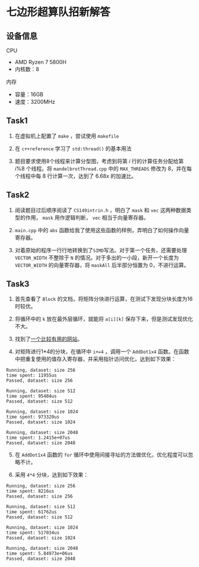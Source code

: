 # 七边形超算队招新解答

## 设备信息

CPU
- AMD Ryzen 7 5800H
- 内核数：8

内存
- 容量：16GB
- 速度：3200MHz

## Task1

1. 在虚拟机上配置了 `make` ，尝试使用 `makefile`

2. 在 `c++reference` 学习了 `std:thread()` 的基本用法

3. 题目要求使用8个线程来计算分型图，考虑到将第 $i$ 行的计算任务分配给第 $i \% 8$ 个线程。将 `mandelbrotThread.cpp` 中的 `MAX_THREADS` 修改为 8，并在每个线程中每 8 行计算一次，达到了 6.68x 的加速比。

## Task2

1. 阅读题目过后顺序阅读了 `CS149intrin.h` ，明白了 `mask` 和 `vec` 这两种数据类型的作用， `mask` 用作逻辑判断， `vec` 相当于向量寄存器。

2. `main.cpp` 中的 `abs` 函数给我了使用这些函数的样例，弄明白了如何操作向量寄存器。

3. 对着原始的程序一行行地转换到了`SIMD`写法。对于第一个任务，还需要处理 `VECTOR_WIDTH` 不整除于 `N` 的情况。对于多出的一小段，新开一个长度为 `VECTOR_WIDTH` 的向量寄存器，将 `maskAll` 后半部分恒置为 $0$，不进行运算。

## Task3

1. 首先查看了 `Block` 的文档，将矩阵分块进行运算，在测试下发现分块长度为16时较优。

2. 将循环中的 `k` 放在最外层循环，就能将 `a[i][k]` 保存下来，但是测试发现优化不大。

3. 找到了[一个比较有用的网站](https://github.com/flame/how-to-optimize-gemm)。

4. 对矩阵进行1*4的分块，在循环中 `i+=4` ，调用一个 `AddDot1x4` 函数。在函数中把重复使用的值存入寄存器，并采用指针访问优化，达到如下效果：
```
Running, dataset: size 256
time spent: 11955us
Passed, dataset: size 256

Running, dataset: size 512
time spent: 95484us
Passed, dataset: size 512

Running, dataset: size 1024
time spent: 973320us
Passed, dataset: size 1024

Running, dataset: size 2048
time spent: 1.2415e+07us
Passed, dataset: size 2048

```

5. 在 `AddDot1x4` 函数的 `for` 循环中使用间接寻址的方法做优化，优化程度可以忽略不计。

6. 采用 `4*4` 分块，达到如下效果：
```
Running, dataset: size 256
time spent: 8216us
Passed, dataset: size 256

Running, dataset: size 512
time spent: 61762us
Passed, dataset: size 512

Running, dataset: size 1024
time spent: 517034us
Passed, dataset: size 1024

Running, dataset: size 2048
time spent: 5.84973e+06us
Passed, dataset: size 2048
```